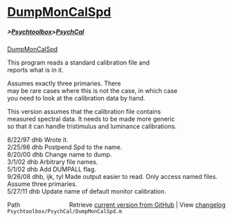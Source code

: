 # [DumpMonCalSpd](DumpMonCalSpd)
##### >[Psychtoolbox](Psychtoolbox)>[PsychCal](PsychCal)

[DumpMonCalSpd](DumpMonCalSpd)  
  
This program reads a standard calibration file and  
reports what is in it.  
  
Assumes exactly three primaries.  There  
may be rare cases where this is not the case, in which case  
you need to look at the calibration data by hand.  
  
This version assumes that the calibration file contains  
measured spectral data.  It needs to be made more generic  
so that it can handle tristimulus and luminance calibrations.  
  
8/22/97  dhb  Wrote it.  
2/25/98  dhb  Postpend Spd to the name.  
8/20/00  dhb  Change name to dump.  
3/1/02   dhb  Arbitrary file names.  
5/1/02   dhb  Add DUMPALL flag.  
9/26/08  dhb, ijk, tyl  Made output easier to read.  Only access named files.  
              Assume three primaries.  
5/27/11  dhb  Update name of default monitor calibration.  




<div class="code_header" style="text-align:right;">
  <span style="float:left;">Path&nbsp;&nbsp;</span> <span class="counter">Retrieve <a href=
  "https://raw.github.com/Psychtoolbox-3/Psychtoolbox-3/beta/Psychtoolbox/PsychCal/DumpMonCalSpd.m">current version from GitHub</a> | View <a href=
  "https://github.com/Psychtoolbox-3/Psychtoolbox-3/commits/beta/Psychtoolbox/PsychCal/DumpMonCalSpd.m">changelog</a></span>
</div>
<div class="code">
  <code>Psychtoolbox/PsychCal/DumpMonCalSpd.m</code>
</div>

